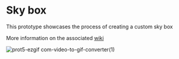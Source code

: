 # Sky box
This prototype showcases the process of creating a custom sky box

More information on the associated [wiki](https://insidious-mandarin-b7a.notion.site/5-Creating-your-first-SkyBox-bd7f8b4a72604badadb069546cd8647f)

![prot5-ezgif com-video-to-gif-converter(1)](https://github.com/user-attachments/assets/1c79f81e-120e-47f2-a576-12d872e6651f)
